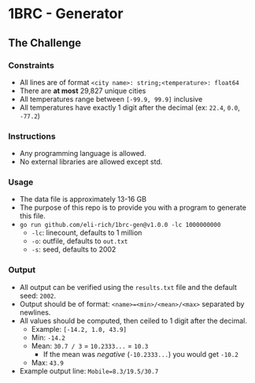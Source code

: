 # 1BRC - Generator

## The Challenge

### Constraints

- All lines are of format `<city name>: string;<temperature>: float64`
- There are **at most** 29,827 unique cities
- All temperatures range between `[-99.9, 99.9]` inclusive
- All temperatures have exactly 1 digit after the decimal (ex: `22.4`, `0.0`, `-77.2`)

### Instructions

- Any programming language is allowed.
- No external libraries are allowed except std.

### Usage

- The data file is approximately 13-16 GB
- The purpose of this repo is to provide you with a program to generate this file.
- `go run github.com/eli-rich/1brc-gen@v1.0.0 -lc 1000000000`
  - `-lc`: linecount, defaults to 1 million
  - `-o`: outfile, defaults to `out.txt`
  - `-s`: seed, defaults to 2002

### Output

- All output can be verified using the `results.txt` file and the default seed: `2002`.
- Output should be of format: `<name>=<min>/<mean>/<max>` separated by newlines.
- All values should be computed, then ceiled to 1 digit after the decimal.
  - Example: `[-14.2, 1.0, 43.9]`
  - Min: `-14.2`
  - Mean: `30.7 / 3` = `10.2333...` = `10.3`
    - If the mean was _negative_ (`-10.2333...`) you would get `-10.2`
  - Max: `43.9`
- Example output line: `Mobile=8.3/19.5/30.7`
